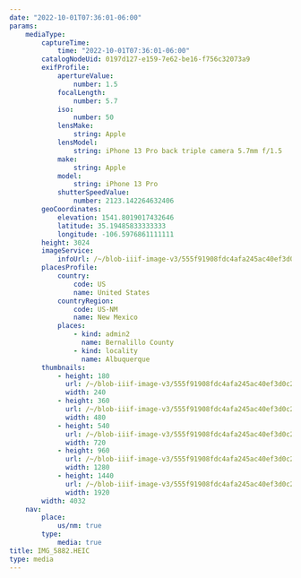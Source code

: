 ```yaml
---
date: "2022-10-01T07:36:01-06:00"
params:
    mediaType:
        captureTime:
            time: "2022-10-01T07:36:01-06:00"
        catalogNodeUid: 0197d127-e159-7e62-be16-f756c32073a9
        exifProfile:
            apertureValue:
                number: 1.5
            focalLength:
                number: 5.7
            iso:
                number: 50
            lensMake:
                string: Apple
            lensModel:
                string: iPhone 13 Pro back triple camera 5.7mm f/1.5
            make:
                string: Apple
            model:
                string: iPhone 13 Pro
            shutterSpeedValue:
                number: 2123.142264632406
        geoCoordinates:
            elevation: 1541.8019017432646
            latitude: 35.19485833333333
            longitude: -106.5976861111111
        height: 3024
        imageService:
            infoUrl: /~/blob-iiif-image-v3/555f91908fdc4afa245ac40ef3d0c230e8bd376b9fe52d4b9176c3ed8e87cf30/info.json
        placesProfile:
            country:
                code: US
                name: United States
            countryRegion:
                code: US-NM
                name: New Mexico
            places:
                - kind: admin2
                  name: Bernalillo County
                - kind: locality
                  name: Albuquerque
        thumbnails:
            - height: 180
              url: /~/blob-iiif-image-v3/555f91908fdc4afa245ac40ef3d0c230e8bd376b9fe52d4b9176c3ed8e87cf30/full/240%2C180/0/default.jpg
              width: 240
            - height: 360
              url: /~/blob-iiif-image-v3/555f91908fdc4afa245ac40ef3d0c230e8bd376b9fe52d4b9176c3ed8e87cf30/full/480%2C360/0/default.jpg
              width: 480
            - height: 540
              url: /~/blob-iiif-image-v3/555f91908fdc4afa245ac40ef3d0c230e8bd376b9fe52d4b9176c3ed8e87cf30/full/720%2C540/0/default.jpg
              width: 720
            - height: 960
              url: /~/blob-iiif-image-v3/555f91908fdc4afa245ac40ef3d0c230e8bd376b9fe52d4b9176c3ed8e87cf30/full/1280%2C960/0/default.jpg
              width: 1280
            - height: 1440
              url: /~/blob-iiif-image-v3/555f91908fdc4afa245ac40ef3d0c230e8bd376b9fe52d4b9176c3ed8e87cf30/full/1920%2C1440/0/default.jpg
              width: 1920
        width: 4032
    nav:
        place:
            us/nm: true
        type:
            media: true
title: IMG_5882.HEIC
type: media
---
```

